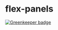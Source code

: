 # flex-panels

[![Greenkeeper badge](https://badges.greenkeeper.io/gilbertginsberg/flex-panels.svg)](https://greenkeeper.io/)
